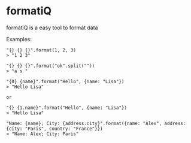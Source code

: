 formatiQ
========

formatiQ is a easy tool to format data


Examples:

    "{} {} {}".format(1, 2, 3)
    > "1 2 3"

    "{} {} {}".format("ok".split(""))
    > "a s "

    "{0} {name}".format("Hello", {name: "Lisa"})
    > "Hello Lisa"

    or

    "{} {1.name}".format("Hello", {name: "Lisa"})
    > "Hello Lisa"

    "Name: {name}; City: {address.city}".format({name: "Alex", address: {city: "Paris", country: "France"}})
    > "Name: Alex; City: Paris"
